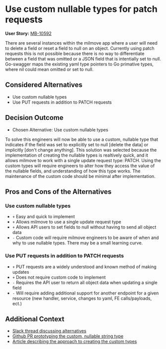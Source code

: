# Use custom nullable types for patch requests

**User Story:** [MB-10592](https://dp3.atlassian.net/browse/MB-10592)

There are several instances within the milmove app where a user will need to delete a field or reset a field to null on an object. Currently using patch requests this is not possible because there is no way to differentiate between a field that was omitted or a JSON field that is intentially set to null. Go-swagger maps the existing yaml type pointers to Go primative types, where nil could mean omitted or set to null. 

## Considered Alternatives

* Use custom nullable types
* Use PUT requests in addition to PATCH requests

## Decision Outcome

* Chosen Alternative: Use custom nullable types

To solve this engineers will now be able to use a custom, nullable type that indicates if the field was set to explicitly set to null [delete the data] or implicitly [don't change anything]. This solution was selected because the implementation of creating the nullable types is realtively quick, and it allows milmove to work with a single update request type: PATCH. Using the custom types will require engineers to alter how they access the value of the nullable fields, and understanding of how this type works. The maintenance of the custom code should be minimal after implementation.

## Pros and Cons of the Alternatives

### Use custom nullable types

* `+` Easy and quick to implement
* `+` Allows milmove to use a single update request type
* `+` Allows API users to set fields to null without having to send all object data
* `-` Custom code will require milmove engineers to be aware of when and why to use nullable types. There may be a small learning curve.

### Use PUT requests in addition to PATCH requests

* `+` PUT requests are a widely understood and known method of making updates
* `+` Does not require custom code to implement
* `-` Requires the API user to return all object data when updating a single field
* `-` Will require adding additional support for another endpoint for a given resource (new handler, service, changes to yaml, FE calls/payloads, ect.)

## Additional Context

* [Slack thread discussing alternatives](https://ustcdp3.slack.com/archives/CP6PTUPQF/p1638833895016700)
* [Github PR prototyping the custom, nullable string type](https://romanyx90.medium.com/handling-json-null-or-missing-values-with-go-swagger-4d7f37a2a7ca)
* [Article describing the approach to creating the custom types](https://github.com/transcom/mymove/pull/7881)
